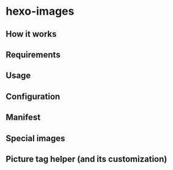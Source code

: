 # hexo-images



## How it works



## Requirements



## Usage



## Configuration



## Manifest



## Special images



## Picture tag helper (and its customization)
